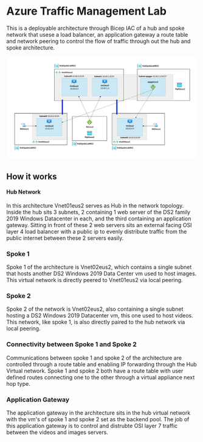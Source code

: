 # Azure Traffic Management Lab

This is a deployable architecture through Bicep IAC of a hub and spoke network that usese a load balancer, an application gateway a route table and network peering to control the flow of traffic through out the hub and spoke architecture.

![architecture](architecture.jpg)

## How it works

#### Hub Network

In this architecture Vnet01eus2 serves as Hub in the network topology. Inside the hub sits 3 subnets, 2 containing 1 web server of the DS2 family 2019 Windows Datacenter in each, and the third containing an application gateway. Sitting in front of these 2 web servers sits an external facing OSI layer 4 load balancer with a public ip to evenly distribute traffic from the public internet between these 2 servers easily.

### Spoke 1 

Spoke 1 of the architecture is Vnet02eus2, which contains a single subnet that hosts another DS2 Windows 2019 Data Center vm used to host images. This virtual network is directly peered to Vnet01eus2 via local peering.

### Spoke 2

Spoke 2 of the network is Vnet02eus2, also containing a single subnet hosting a DS2 Windows 2019 Datacenter vm, this one used to host videos. This network, like spoke 1, is also directly paired to the hub network via local peering. 

### Connectivity between Spoke 1 and Spoke 2

Communications between spoke 1 and spoke 2 of the architecture are controlled through a route table and enabling IP forwarding through the Hub Virtual network.  Spoke 1 and spoke 2 both have a route table with user defined routes connecting one to the other through a virtual appliance next hop type.

### Application Gateway

The application gateway in the architecture sits in the hub virtual network with the vm's of spoke 1 and spoke 2 set as the backend pool. The job of this application gateway is to control and distrubte OSI layer 7 traffic between the videos and images servers. 